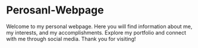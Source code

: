 # Perosanl-Webpage
Welcome to my personal webpage. Here you will find information about me, my interests, and my accomplishments. Explore my portfolio and connect with me through social media. Thank you for visiting!
